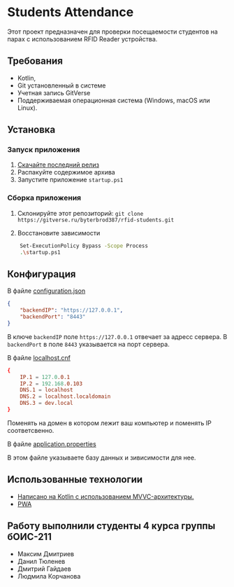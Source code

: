 # Students Attendance
Этот проект предназначен для проверки посещаемости студентов на парах с использованием RFID Reader устройства.

## Требования

- Kotlin, 
- Git установленный в системе
- Учетная запись GitVerse
- Поддерживаемая операционная система (Windows, macOS или Linux).

## Установка

### Запуск приложения

1. [Скачайте последний релиз](https://gitverse.ru/byterbrod387/rfid-students)
2. Распакуйте содержимое архива
3. Запустите приложение `startup.ps1`

### Сборка приложения

1. Склонируйте этот репозиторий:
```git clone https://gitverse.ru/byterbrod387/rfid-students.git```

2. Восстановите зависимости

```bash
    Set-ExecutionPolicy Bypass -Scope Process
    .\startup.ps1
```


## Конфигурация

В файле [configuration.json](.rfidreader.client/configuration.json)

```json
{
    "backendIP": "https://127.0.0.1",
    "backendPort": "8443"
}
```
В ключе `backendIP` поле `https://127.0.0.1` отвечает за адресс сервера.
В `backendPort` в поле `8443` указывается на порт сервера.



В файле [localhost.cnf](certificates-gen/localhost.cnf)

```cnf
{
    IP.1 = 127.0.0.1
    IP.2 = 192.168.0.103
    DNS.1 = localhost
    DNS.2 = localhost.localdomain
    DNS.3 = dev.local 
}
```
Поменять на домен в котором лежит ваш компьютер и поменять IP соответсвенно.


В файле [application.properties](.rrfidreader.server/src/main/resources/application.properties)

В этом файле указываете базу данных и зивисимости для нее.


## Использованные технологии

- [Написано на Kotlin с использованием MVVC-архитектуры.](https://medium.com/@anilkumar2681/kotlin-login-demo-using-mvc-pattern-with-validation-a4e030b50f9f)
- [PWA](https://developer.mozilla.org/en-US/docs/Web/Progressive_web_apps "Прогрессивное веб-приложение (PWA) — это приложение, созданное с использованием технологий веб-платформы, но обеспечивающее пользователю такой же пользовательский интерфейс, как и приложение, предназначенное для конкретной платформы.")

## Работу выполнили студенты 4 курса группы бОИС-211

- Максим Дмитриев
- Данил Тюленев
- Дмитрий Гайдаев
- Людмила Корчанова 
